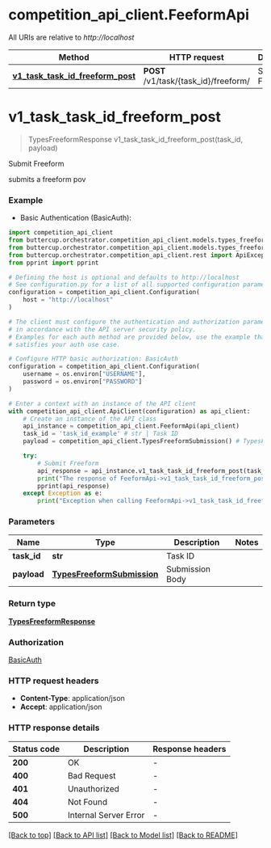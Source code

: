 # competition_api_client.FeeformApi

All URIs are relative to *http://localhost*

Method | HTTP request | Description
------------- | ------------- | -------------
[**v1_task_task_id_freeform_post**](FeeformApi.md#v1_task_task_id_freeform_post) | **POST** /v1/task/{task_id}/freeform/ | Submit Freeform


# **v1_task_task_id_freeform_post**
> TypesFreeformResponse v1_task_task_id_freeform_post(task_id, payload)

Submit Freeform

submits a freeform pov

### Example

* Basic Authentication (BasicAuth):

```python
import competition_api_client
from buttercup.orchestrator.competition_api_client.models.types_freeform_response import TypesFreeformResponse
from buttercup.orchestrator.competition_api_client.models.types_freeform_submission import TypesFreeformSubmission
from buttercup.orchestrator.competition_api_client.rest import ApiException
from pprint import pprint

# Defining the host is optional and defaults to http://localhost
# See configuration.py for a list of all supported configuration parameters.
configuration = competition_api_client.Configuration(
    host = "http://localhost"
)

# The client must configure the authentication and authorization parameters
# in accordance with the API server security policy.
# Examples for each auth method are provided below, use the example that
# satisfies your auth use case.

# Configure HTTP basic authorization: BasicAuth
configuration = competition_api_client.Configuration(
    username = os.environ["USERNAME"],
    password = os.environ["PASSWORD"]
)

# Enter a context with an instance of the API client
with competition_api_client.ApiClient(configuration) as api_client:
    # Create an instance of the API class
    api_instance = competition_api_client.FeeformApi(api_client)
    task_id = 'task_id_example' # str | Task ID
    payload = competition_api_client.TypesFreeformSubmission() # TypesFreeformSubmission | Submission Body

    try:
        # Submit Freeform
        api_response = api_instance.v1_task_task_id_freeform_post(task_id, payload)
        print("The response of FeeformApi->v1_task_task_id_freeform_post:\n")
        pprint(api_response)
    except Exception as e:
        print("Exception when calling FeeformApi->v1_task_task_id_freeform_post: %s\n" % e)
```



### Parameters


Name | Type | Description  | Notes
------------- | ------------- | ------------- | -------------
 **task_id** | **str**| Task ID |
 **payload** | [**TypesFreeformSubmission**](TypesFreeformSubmission.md)| Submission Body |

### Return type

[**TypesFreeformResponse**](TypesFreeformResponse.md)

### Authorization

[BasicAuth](../README.md#BasicAuth)

### HTTP request headers

 - **Content-Type**: application/json
 - **Accept**: application/json

### HTTP response details

| Status code | Description | Response headers |
|-------------|-------------|------------------|
**200** | OK |  -  |
**400** | Bad Request |  -  |
**401** | Unauthorized |  -  |
**404** | Not Found |  -  |
**500** | Internal Server Error |  -  |

[[Back to top]](#) [[Back to API list]](../README.md#documentation-for-api-endpoints) [[Back to Model list]](../README.md#documentation-for-models) [[Back to README]](../README.md)

